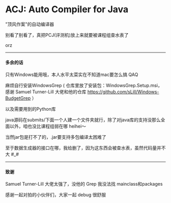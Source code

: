 # ACJ: Auto Compiler for Java

"顶风作案"的自动编译器

别看了别看了，真把PCJ(评测机)放上来就要被课程组查水表了

orz

---
#### 多余的话

只有Windows能用哦，本人水平太菜实在不知道mac要怎么搞 QAQ

麻烦自行安装WindowsGrep ( 仓库里放了安装包：WindowsGrep.Setup.msi，感谢 Samuel Turner-Lill 大佬和他的仓库 https://github.com/sLill/Windows-BudgetGrep ）

以及需要用到的Python库

java源码在submits/下面一个人建一个文件夹就行，除了对java库的支持没那么全面以外，咱也没比课程组弱在哪 heihei～

当然jar包是打不了的，.jar要支持多包编译太困难了

至于数据生成器的接口在哪，我给删了，因为这东西会被查水表，虽然代码量并不大 #_#

---
#### 致谢

Samuel Turner-Lill 大佬太强了，没他的 Grep 我没法找 mainclass和packages

感谢一起对拍的小伙伴们，大家一起 debug 很舒服
